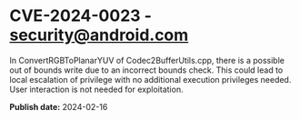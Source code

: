 # CVE-2024-0023 - security@android.com

In ConvertRGBToPlanarYUV of Codec2BufferUtils.cpp, there is a possible out of bounds write due to an incorrect bounds check. This could lead to local escalation of privilege with no additional execution privileges needed. User interaction is not needed for exploitation.

**Publish date:** 2024-02-16
